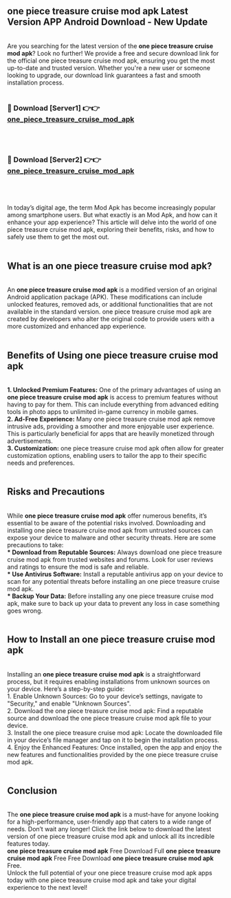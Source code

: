 ## one piece treasure cruise mod apk Latest Version APP Android Download - New Update
<br>
Are you searching for the latest version of the <strong>one piece treasure cruise mod apk</strong>? Look no further! We provide a free and secure download link for the official one piece treasure cruise mod apk, ensuring you get the most up-to-date and trusted version. Whether you're a new user or someone looking to upgrade, our download link guarantees a fast and smooth installation process.
<br>
<br>
<h3>🔴 Download [Server1] 👉👉 <a href="https://modyolo.store/one+piece+treasure+cruise+mod+apk">one_piece_treasure_cruise_mod_apk</a></h3><br>
<br>
<h3>🔴 Download [Server2] 👉👉 <a href="https://modyolo.store/one+piece+treasure+cruise+mod+apk">one_piece_treasure_cruise_mod_apk</a></h3><br>
<br>
<br>
In today’s digital age, the term Mod Apk has become increasingly popular among smartphone users. But what exactly is an Mod Apk, and how can it enhance your app experience? This article will delve into the world of one piece treasure cruise mod apk, exploring their benefits, risks, and how to safely use them to get the most out.
<br>
<br>
<h2>What is an one piece treasure cruise mod apk?</h2>
<br>
An <strong>one piece treasure cruise mod apk</strong> is a modified version of an original Android application package (APK). These modifications can include unlocked features, removed ads, or additional functionalities that are not available in the standard version. one piece treasure cruise mod apk are created by developers who alter the original code to provide users with a more customized and enhanced app experience.
<br>
<br>
<h2>Benefits of Using one piece treasure cruise mod apk</h2>
<br>
<strong> 1. Unlocked Premium Features:</strong> One of the primary advantages of using an <strong>one piece treasure cruise mod apk</strong> is access to premium features without having to pay for them. This can include everything from advanced editing tools in photo apps to unlimited in-game currency in mobile games.
<br>
<strong> 2. Ad-Free Experience:</strong> Many one piece treasure cruise mod apk remove intrusive ads, providing a smoother and more enjoyable user experience. This is particularly beneficial for apps that are heavily monetized through advertisements.
<br>
<strong> 3. Customization:</strong> one piece treasure cruise mod apk often allow for greater customization options, enabling users to tailor the app to their specific needs and preferences.
<br>
<br>
<h2>Risks and Precautions</h2>
<br>
While <strong>one piece treasure cruise mod apk</strong> offer numerous benefits, it’s essential to be aware of the potential risks involved. Downloading and installing one piece treasure cruise mod apk from untrusted sources can expose your device to malware and other security threats. Here are some precautions to take:
<br>
<strong> * Download from Reputable Sources:</strong> Always download one piece treasure cruise mod apk from trusted websites and forums. Look for user reviews and ratings to ensure the mod is safe and reliable.
<br>
<strong> * Use Antivirus Software:</strong> Install a reputable antivirus app on your device to scan for any potential threats before installing an one piece treasure cruise mod apk.
<br>
<strong> * Backup Your Data:</strong> Before installing any one piece treasure cruise mod apk, make sure to back up your data to prevent any loss in case something goes wrong.
<br>
<br>
<h2>How to Install an one piece treasure cruise mod apk</h2>
<br>
Installing an <strong>one piece treasure cruise mod apk</strong> is a straightforward process, but it requires enabling installations from unknown sources on your device. Here’s a step-by-step guide:
<br>
 1. Enable Unknown Sources: Go to your device’s settings, navigate to "Security," and enable "Unknown Sources".
<br>
 2. Download the one piece treasure cruise mod apk: Find a reputable source and download the one piece treasure cruise mod apk file to your device.
<br>
 3. Install the one piece treasure cruise mod apk: Locate the downloaded file in your device’s file manager and tap on it to begin the installation process.
<br>
 4. Enjoy the Enhanced Features: Once installed, open the app and enjoy the new features and functionalities provided by the one piece treasure cruise mod apk.
<br>
<br>
<h2><strong>Conclusion</strong></h2>
<br>
The <strong>one piece treasure cruise mod apk</strong> is a must-have for anyone looking for a high-performance, user-friendly app that caters to a wide range of needs. Don’t wait any longer! Click the link below to download the latest version of one piece treasure cruise mod apk and unlock all its incredible features today.
<br>
<strong>one piece treasure cruise mod apk</strong> Free Download Full <strong>one piece treasure cruise mod apk</strong> Free Free Download <strong>one piece treasure cruise mod apk</strong> Free.
<br>
Unlock the full potential of your one piece treasure cruise mod apk apps today with one piece treasure cruise mod apk and take your digital experience to the next level!